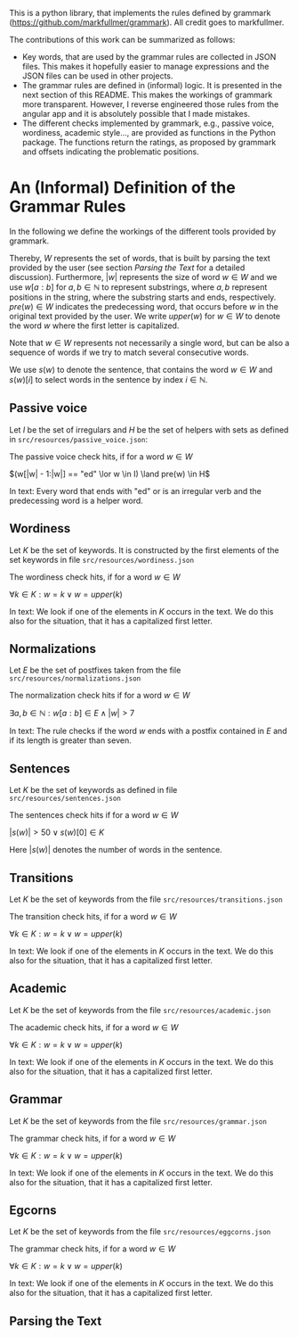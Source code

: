 This is a python library, that implements the rules defined by grammark (https://github.com/markfullmer/grammark).
All credit goes to markfullmer.

The contributions of this work can be summarized as follows:

* Key words, that are used by the grammar rules are collected in JSON files. This makes it hopefully easier to manage expressions and the JSON files can be used in other projects.
* The grammar rules are defined in (informal) logic. It is presented in the next section of this README. This makes the workings of grammark more transparent. However, I reverse engineered those rules from the angular app and it is absolutely possible that I made mistakes.
* The different checks implemented by grammark, e.g., passive voice, wordiness, academic style..., are provided as functions in the Python package. The functions return the ratings, as proposed by grammark and offsets indicating the problematic positions.

# An (Informal) Definition of the Grammar Rules

In the following we define the workings of the different tools provided by grammark.

Thereby, $W$ represents the set of words, that is built by parsing the text provided by the user (see section *Parsing the Text* for a detailed discussion).
Furthermore, $|w|$ represents the size of word $w \in W$ and we use $w[a:b]$ for $a,b \in \mathbb{N}$ to represent substrings, where $a,b$ represent positions in the string, where the substring starts and ends, respectively.
$pre(w) \in W$ indicates the predecessing word, that occurs before $w$ in the original text provided by the user.
We write $upper(w)$ for $w \in W$ to denote the word $w$ where the first letter is capitalized.

Note that $w \in W$ represents not necessarily a single word, but can be also a sequence of words if we try to match several consecutive words.

We use $s(w)$ to denote the sentence, that contains the word $w \in W$ and $s(w)[i]$ to select words in the sentence by index $i \in \mathbb{N}$.

## Passive voice

Let $I$ be the set of irregulars and $H$ be the set of helpers with sets as defined in `src/resources/passive_voice.json`:

The passive voice check hits, if for a word $w \in W$

$(w[|w| - 1:|w|] == "ed" \lor w \in I) \land pre(w) \in H$

In text: Every word that ends with "ed" or is an irregular verb and the predecessing word is a helper word.

## Wordiness

Let $K$ be the set of keywords. It is constructed by the first elements of the set keywords in file `src/resources/wordiness.json`

The wordiness check hits, if for a word $w \in W$

$\forall k \in K: w = k \lor w = upper(k)$

In text: We look if one of the elements in $K$ occurs in the text. We do this also for the situation, that it has a capitalized first letter.

## Normalizations

Let $E$ be the set of postfixes taken from the file `src/resources/normalizations.json`

The normalization check hits if for a word $w \in W$

$\exists a,b \in \mathbb{N}: w[a:b] \in E \land |w| > 7$

In text: The rule checks if the word $w$ ends with a postfix contained in $E$ and if its length is greater than seven.

## Sentences

Let $K$ be the set of keywords as defined in file `src/resources/sentences.json`

The sentences check hits if for a word $w \in W$

$|s(w)| > 50 \lor s(w)[0] \in K$

Here $|s(w)|$ denotes the number of words in the sentence.

## Transitions

Let $K$ be the set of keywords from the file `src/resources/transitions.json`

The transition check hits, if for a word $w \in W$

$\forall k \in K: w = k \lor w = upper(k)$

In text: We look if one of the elements in $K$ occurs in the text. We do this also for the situation, that it has a capitalized first letter.

## Academic

Let $K$ be the set of keywords from the file `src/resources/academic.json`

The academic check hits, if for a word $w \in W$

$\forall k \in K: w = k \lor w = upper(k)$

In text: We look if one of the elements in $K$ occurs in the text. We do this also for the situation, that it has a capitalized first letter.

## Grammar

Let $K$ be the set of keywords from the file `src/resources/grammar.json`

The grammar check hits, if for a word $w \in W$

$\forall k \in K: w = k \lor w = upper(k)$

In text: We look if one of the elements in $K$ occurs in the text. We do this also for the situation, that it has a capitalized first letter.

## Egcorns

Let $K$ be the set of keywords from the file `src/resources/eggcorns.json`

The grammar check hits, if for a word $w \in W$

$\forall k \in K: w = k \lor w = upper(k)$

In text: We look if one of the elements in $K$ occurs in the text. We do this also for the situation, that it has a capitalized first letter.

## Parsing the Text
